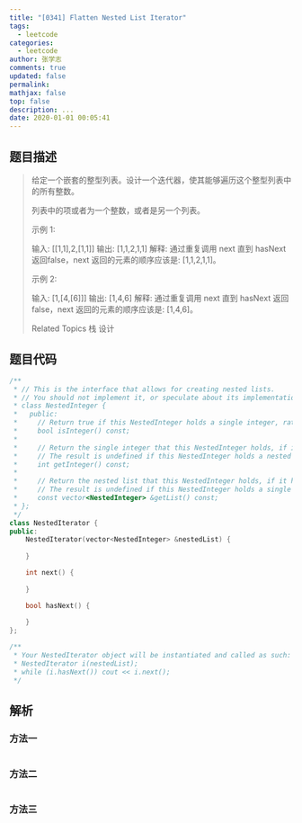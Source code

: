 ```yaml
---
title: "[0341] Flatten Nested List Iterator"
tags:
  - leetcode
categories:
  - leetcode
author: 张学志
comments: true
updated: false
permalink:
mathjax: false
top: false
description: ...
date: 2020-01-01 00:05:41
---
```


## 题目描述

> 给定一个嵌套的整型列表。设计一个迭代器，使其能够遍历这个整型列表中的所有整数。 
> 
> 列表中的项或者为一个整数，或者是另一个列表。 
> 
> 示例 1: 
> 
> 输入: [[1,1],2,[1,1]]
> 输出: [1,1,2,1,1]
> 解释: 通过重复调用 next 直到 hasNext 返回false，next 返回的元素的顺序应该是: [1,1,2,1,1]。 
> 
> 示例 2: 
> 
> 输入: [1,[4,[6]]]
> 输出: [1,4,6]
> 解释: 通过重复调用 next 直到 hasNext 返回false，next 返回的元素的顺序应该是: [1,4,6]。
> 
> Related Topics 栈 设计

## 题目代码

```cpp
/**
 * // This is the interface that allows for creating nested lists.
 * // You should not implement it, or speculate about its implementation
 * class NestedInteger {
 *   public:
 *     // Return true if this NestedInteger holds a single integer, rather than a nested list.
 *     bool isInteger() const;
 *
 *     // Return the single integer that this NestedInteger holds, if it holds a single integer
 *     // The result is undefined if this NestedInteger holds a nested list
 *     int getInteger() const;
 *
 *     // Return the nested list that this NestedInteger holds, if it holds a nested list
 *     // The result is undefined if this NestedInteger holds a single integer
 *     const vector<NestedInteger> &getList() const;
 * };
 */
class NestedIterator {
public:
    NestedIterator(vector<NestedInteger> &nestedList) {
        
    }

    int next() {
        
    }

    bool hasNext() {
        
    }
};

/**
 * Your NestedIterator object will be instantiated and called as such:
 * NestedIterator i(nestedList);
 * while (i.hasNext()) cout << i.next();
 */
```

## 解析

### 方法一

```cpp

```

### 方法二

```cpp

```

### 方法三

```cpp

```

